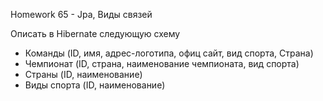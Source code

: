 Homework 65 - Jpa, Виды связей

Описать в Hibernate следующую схему
 - Команды (ID, имя, адрес-логотипа, офиц сайт, вид спорта, Страна)
 - Чемпионат (ID, страна, наименование чемпионата, вид спорта)
 - Страны (ID, наименование)
 - Виды спорта (ID, наименование)